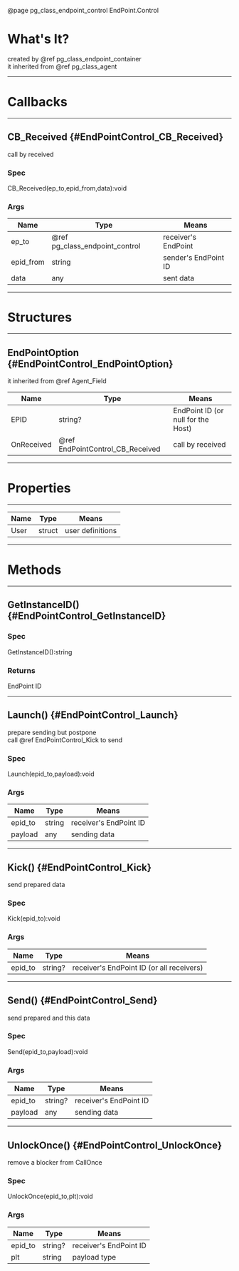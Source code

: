 ﻿@page pg_class_endpoint_control EndPoint.Control

# What's It?

created by @ref pg_class_endpoint_container  
it inherited from @ref pg_class_agent  

-----
# Callbacks

-----
## CB_Received {#EndPointControl_CB_Received}

call by received

### Spec

CB_Received(ep_to,epid_from,data):void

### Args

| Name | Type | Means |
|------|------|-------|
| ep_to | @ref pg_class_endpoint_control | receiver's EndPoint |
| epid_from | string | sender's EndPoint ID |
| data | any | sent data |

-----
# Structures

-----
## EndPointOption {#EndPointControl_EndPointOption}

it inherited from @ref Agent_Field 

| Name | Type | Means |
|------|------|-------|
| EPID | string? | EndPoint ID (or null for the Host) |
| OnReceived | @ref EndPointControl_CB_Received | call by received |

-----
# Properties

-----
| Name | Type | Means |
|------|------|-------|
| User | struct | user definitions |

-----
# Methods

-----
## GetInstanceID() {#EndPointControl_GetInstanceID}

### Spec

GetInstanceID():string

### Returns

EndPoint ID

-----
## Launch() {#EndPointControl_Launch}

prepare sending but postpone  
call @ref EndPointControl_Kick to send  

### Spec

Launch(epid_to,payload):void

### Args

| Name | Type | Means |
|------|------|-------|
| epid_to | string | receiver's EndPoint ID |
| payload | any | sending data |

-----
## Kick() {#EndPointControl_Kick}

send prepared data  

### Spec

Kick(epid_to):void

### Args

| Name | Type | Means |
|------|------|-------|
| epid_to | string? | receiver's EndPoint ID (or all receivers) |

-----
## Send() {#EndPointControl_Send}

send prepared and this data  

### Spec

Send(epid_to,payload):void

### Args

| Name | Type | Means |
|------|------|-------|
| epid_to | string? | receiver's EndPoint ID |
| payload | any | sending data |

-----
## UnlockOnce() {#EndPointControl_UnlockOnce}

remove a blocker from CallOnce  

### Spec

UnlockOnce(epid_to,plt):void

### Args

| Name | Type | Means |
|------|------|-------|
| epid_to | string? | receiver's EndPoint ID |
| plt | string | payload type |

